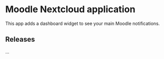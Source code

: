 # Moodle Nextcloud application

This app adds a dashboard widget to see your main Moodle notifications.

## Releases

...
